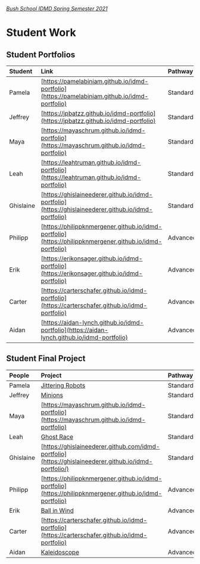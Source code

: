 [_Bush School IDMD Spring Semester 2021_](https://chandrunarayan.github.io/idmd/)
# Student Work

## Student Portfolios

| Student | Link | Pathway
| :--- | :--- | :--- |
| Pamela | [https://pamelabiniam.github.io/idmd-portfolio](https://pamelabiniam.github.io/idmd-portfolio) | Standard
| Jeffrey | [https://jpbatzz.github.io/idmd-portfolio](https://jpbatzz.github.io/idmd-portfolio) | Standard
| Maya | [https://mayaschrum.github.io/idmd-portfolio](https://mayaschrum.github.io/idmd-portfolio) | Standard
| Leah | [https://leahtruman.github.io/idmd-portfolio](https://leahtruman.github.io/idmd-portfolio) | Standard
| Ghislaine | [https://ghislaineederer.github.io/idmd-portfolio](https://ghislaineederer.github.io/idmd-portfolio) | Standard
| Philipp | [https://philippknmergener.github.io/idmd-portfolio](https://philippknmergener.github.io/idmd-portfolio) | Advanced
| Erik | [https://erikonsager.github.io/idmd-portfolio](https://erikonsager.github.io/idmd-portfolio) | Advanced
| Carter | [https://carterschafer.github.io/idmd-portfolio](https://carterschafer.github.io/idmd-portfolio) | Advanced
| Aidan | [https://aidan-lynch.github.io/idmd-portfolio](https://aidan-lynch.github.io/idmd-portfolio) | Advanced

## Student Final Project

| People | Project | Pathway |
| :--- | :--- | :--- |
| Pamela | [Jittering Robots](https://pamelabiniam.github.io/idmd-portfolio/Final%20Project/) | Standard
| Jeffrey | [Minions](https://jpbatzz.github.io/idmd-portfolio/FINAL_PROJECT/) | Standard
| Maya | [https://mayaschrum.github.io/idmd-portfolio](https://mayaschrum.github.io/idmd-portfolio) | Standard
| Leah | [Ghost Race](https://editor.p5js.org/cnarayan/present/bkyZHQgrj) | Standard
| Ghislaine | [https://ghislaineederer.github.com/idmd-portfolio](https://ghislaineederer.github.io/idmd-portfolio/) | Standard
| Philipp | [https://philippknmergener.github.io/idmd-portfolio](https://philippknmergener.github.io/idmd-portfolio) | Advanced
| Erik | [Ball in Wind](https://erikonsager.github.io/idmd-portfolio/WindBall/index.html) | Advanced
| Carter | [https://carterschafer.github.io/idmd-portfolio](https://carterschafer.github.io/idmd-portfolio) | Advanced
| Aidan | [Kaleidoscope](https://aidan-lynch.github.io/idmd-portfolio/kaleidoscope/) | Advanced
